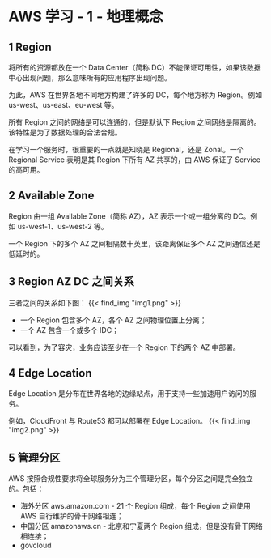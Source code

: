 # AWS 学习 - 1 - 地理概念


## 1 Region

将所有的资源都放在一个 Data Center（简称 DC）不能保证可用性，如果该数据中心出现问题，那么意味所有的应用程序出现问题。

为此，AWS 在世界各地不同地方构建了许多的 DC，每个地方称为 Region。例如 us-west、us-east、eu-west 等。

所有 Region 之间的网络是可以连通的，但是默认下 Region 之间网络是隔离的。该特性是为了数据处理的合法合规。

在学习一个服务时，很重要的一点就是知晓是 Regional，还是 Zonal。一个 Regional Service 表明是其 Region 下所有 AZ 共享的，由 AWS 保证了 Service 的高可用。


## 2 Available Zone

Region 由一组 Available Zone（简称 AZ），AZ 表示一个或一组分离的 DC。例如 us-west-1、us-west-2 等。

一个 Region 下的多个 AZ 之间相隔数十英里，该距离保证多个 AZ 之间通信还是低延时的。


## 3 Region AZ DC 之间关系

三者之间的关系如下图：
{{< find_img "img1.png" >}}

* 一个 Region 包含多个 AZ，各个 AZ 之间物理位置上分离；
* 一个 AZ 包含一个或多个 IDC；

可以看到，为了容灾，业务应该至少在一个 Region 下的两个 AZ 中部署。


## 4 Edge Location

Edge Location 是分布在世界各地的边缘站点，用于支持一些加速用户访问的服务。

例如，CloudFront 与 Route53 都可以部署在 Edge Location。
{{< find_img "img2.png" >}}


## 5 管理分区

AWS 按照合规性要求将全球服务分为三个管理分区，每个分区之间是完全独立的。包括：
* 海外分区 aws.amazon.com - 21 个 Region 组成，每个 Region 之间使用 AWS 自行维护的骨干网络相连；
* 中国分区 amazonaws.cn - 北京和宁夏两个 Region 组成，但是没有骨干网络相连接；
* govcloud


